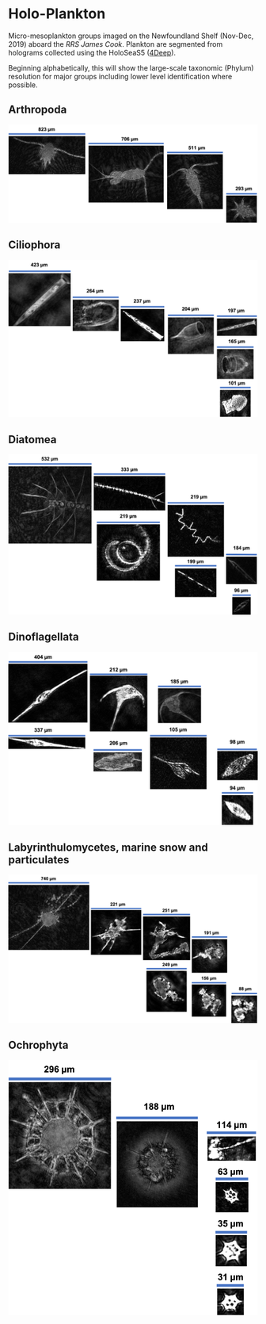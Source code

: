# Holo-Plankton
Micro-mesoplankton groups imaged on the Newfoundland Shelf (Nov-Dec, 2019) aboard the *RRS James Cook*. Plankton are segmented from holograms collected using the HoloSeaS5 ([4Deep](http://4-deep.com/)).

Beginning alphabetically, this will show the large-scale taxonomic (Phylum) resolution for major groups including lower level identification where possible. 

## Arthropoda

![Arthropoda](/Images/Arthropods.png)

## Ciliophora

![Ciliophora](/Images/Ciliophora.png)

## Diatomea

![Diatomea](/Images/Diatomea.png)


## Dinoflagellata

![Dinoflagellata](/Images/Dinoflagellata.png)


## Labyrinthulomycetes, marine snow and particulates

![Labyrinthulomycetes](/Images/LabySnow.png)


## Ochrophyta

![Ochrophyta](/Images/Ochrophyta.png)
